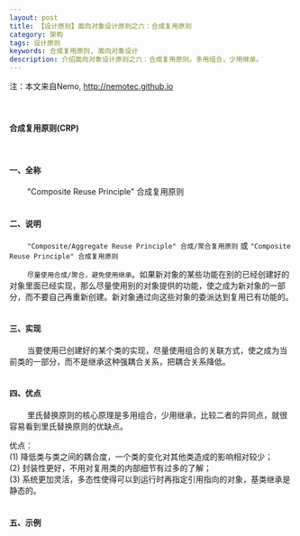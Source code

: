 ```yaml
---
layout: post
title: 【设计原则】面向对象设计原则之六：合成复用原则
category: 架构
tags: 设计原则
keywords: 合成复用原则, 面向对象设计
description: 介绍面向对象设计原则之六：合成复用原则。多用组合，少用继承。
---
```

注：本文来自Nemo, http://nemotec.github.io  
&nbsp;  
&nbsp;  


#### **合成复用原则(CRP)**  
&nbsp;  

#### **一、全称**  

&nbsp;&nbsp;&nbsp;&nbsp;&nbsp;&nbsp;&nbsp;&nbsp;"Composite Reuse Principle" 合成复用原则  
&nbsp;  

#### **二、说明**  
&nbsp;&nbsp;&nbsp;&nbsp;&nbsp;&nbsp;&nbsp;&nbsp;``"Composite/Aggregate Reuse Principle" 合成/聚合复用原则`` 或 ``"Composite Reuse Principle" 合成复用原则``  

&nbsp;&nbsp;&nbsp;&nbsp;&nbsp;&nbsp;&nbsp;&nbsp;``尽量使用合成/聚合，避免使用继承``。如果新对象的某些功能在别的已经创建好的对象里面已经实现，那么尽量使用别的对象提供的功能，使之成为新对象的一部分，而不要自己再重新创建。新对象通过向这些对象的委派达到复用已有功能的。  
&nbsp;  

#### **三、实现**  

&nbsp;&nbsp;&nbsp;&nbsp;&nbsp;&nbsp;&nbsp;&nbsp;当要使用已创建好的某个类的实现，尽量使用组合的关联方式，使之成为当前类的一部分，而不是继承这种强耦合关系，把耦合关系降低。  
&nbsp;  

#### **四、优点**  

&nbsp;&nbsp;&nbsp;&nbsp;&nbsp;&nbsp;&nbsp;&nbsp;里氏替换原则的核心原理是多用组合，少用继承，比较二者的异同点，就很容易看到里氏替换原则的优缺点。  

优点：  
(1) 降低类与类之间的耦合度，一个类的变化对其他类造成的影响相对较少；  
(2) 封装性更好，不用对复用类的内部细节有过多的了解；  
(3) 系统更加灵活，多态性使得可以到运行时再指定引用指向的对象，基类继承是静态的。  
&nbsp;  

#### **五、示例**  

&nbsp;  
